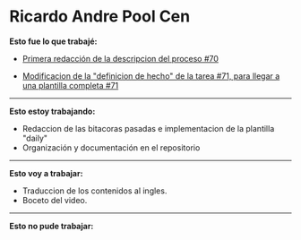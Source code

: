 # Ricardo Andre Pool Cen

**Esto fue lo que trabajé:**

- [Primera redacción de la descripcion del proceso #70](https://github.com/ricardo-andre-pool-cen/Equipo-0_prototipo_de_software_-seudo_repositorio./commit/cedc03ce1ecb74f8f2dd360507e6ec3daee29462)

- [Modificacion de la "definicion de hecho" de la tarea #71, para llegar a una plantilla completa #71](https://github.com/ricardo-andre-pool-cen/Equipo-0_prototipo_de_software_-seudo_repositorio./issues/71)

---
**Esto estoy trabajando:**

- Redaccion de las bitacoras pasadas e implementacion de la plantilla "daily"
- Organización y documentación en el repositorio

---
**Esto voy a trabajar:**

- Traduccion de los contenidos al ingles.
- Boceto del video.

---
**Esto no pude trabajar:**
